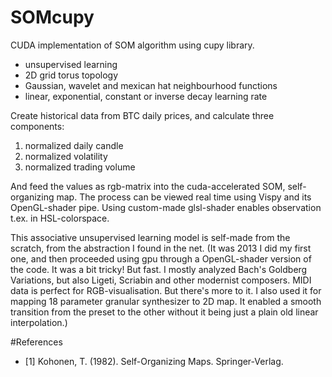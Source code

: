 # SOMcupy

CUDA implementation of SOM algorithm using cupy library.
- unsupervised learning
- 2D grid torus topology
- Gaussian, wavelet and mexican hat neighbourhood functions
- linear, exponential, constant or inverse decay learning rate


Create historical data from BTC daily prices, and calculate three components:
1. normalized daily candle
2. normalized volatility
3. normalized trading volume

And feed the values as rgb-matrix into the cuda-accelerated SOM, self-organizing map.
The process can be viewed real time using Vispy and its OpenGL-shader pipe. Using
custom-made glsl-shader enables observation t.ex. in HSL-colorspace.

This associative unsupervised learning model is self-made from the scratch, from the
abstraction I found in the net. (It was 2013 I did my first one, and then proceeded using gpu
through a OpenGL-shader version of the code. It was a bit tricky! But fast. I mostly analyzed
Bach's Goldberg Variations, but also Ligeti, Scriabin and other modernist composers. MIDI data
is perfect for RGB-visualisation. But there's more to it. I also used it for mapping 18 parameter
granular synthesizer to 2D map. It enabled a smooth transition from the preset to the other without
it being just a plain old linear interpolation.)

#References
- [1] Kohonen, T. (1982). Self-Organizing Maps. Springer-Verlag.
